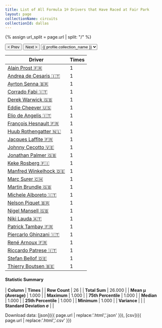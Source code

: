 ```yaml
---
title: List of All Formula 1® Drivers that Have Raced at Fair Park
layout: page
collectionName: circuits
collectionId: dallas
---
```


{% assign url_split = page.url | split: "/" %}
<div id="collection-navigation">
<button onclick="selector.options[selector.selectedIndex-1].value && (window.location = selector.options[selector.selectedIndex-1].value);">&lt; Prev</button>
<button onclick="selector.options[selector.selectedIndex+1].value && (window.location = selector.options[selector.selectedIndex+1].value);">Next &gt;</button>
<select id="selector" onchange="this.options[this.selectedIndex].value && (window.location = this.options[this.selectedIndex].value);">
  {% for collectionId in site.data[page.collectionName].refs %}
    {% if collectionId == page.collectionId %}
      {% assign selected = "selected" %}
    {% else %}
      {% assign selected = "" %}
    {% endif %}
    {% assign profile = site.data[page.collectionName][collectionId].profile %}
    <option value="/f1/{{ page.collectionName }}/{{ collectionId }}/{{ url_split[4] }}" {{ selected }}>{{ profile.collection_name }}</option>
  {% endfor %}
</select>
</div>

| Driver | Times |
|--|--|
| [Alain Prost 🇫🇷](/f1/drivers/prost) | 1 |
| [Andrea de Cesaris 🇮🇹](/f1/drivers/cesaris) | 1 |
| [Ayrton Senna 🇧🇷](/f1/drivers/senna) | 1 |
| [Corrado Fabi 🇮🇹](/f1/drivers/corrado_fabi) | 1 |
| [Derek Warwick 🇬🇧](/f1/drivers/warwick) | 1 |
| [Eddie Cheever 🇺🇸](/f1/drivers/cheever) | 1 |
| [Elio de Angelis 🇮🇹](/f1/drivers/angelis) | 1 |
| [François Hesnault 🇫🇷](/f1/drivers/hesnault) | 1 |
| [Huub Rothengatter 🇳🇱](/f1/drivers/rothengatter) | 1 |
| [Jacques Laffite 🇫🇷](/f1/drivers/laffite) | 1 |
| [Johnny Cecotto 🇻🇪](/f1/drivers/cecotto) | 1 |
| [Jonathan Palmer 🇬🇧](/f1/drivers/palmer) | 1 |
| [Keke Rosberg 🇫🇮](/f1/drivers/keke_rosberg) | 1 |
| [Manfred Winkelhock 🇩🇪](/f1/drivers/manfred_winkelhock) | 1 |
| [Marc Surer 🇨🇭](/f1/drivers/surer) | 1 |
| [Martin Brundle 🇬🇧](/f1/drivers/brundle) | 1 |
| [Michele Alboreto 🇮🇹](/f1/drivers/alboreto) | 1 |
| [Nelson Piquet 🇧🇷](/f1/drivers/piquet) | 1 |
| [Nigel Mansell 🇬🇧](/f1/drivers/mansell) | 1 |
| [Niki Lauda 🇦🇹](/f1/drivers/lauda) | 1 |
| [Patrick Tambay 🇫🇷](/f1/drivers/tambay) | 1 |
| [Piercarlo Ghinzani 🇮🇹](/f1/drivers/ghinzani) | 1 |
| [René Arnoux 🇫🇷](/f1/drivers/arnoux) | 1 |
| [Riccardo Patrese 🇮🇹](/f1/drivers/patrese) | 1 |
| [Stefan Bellof 🇩🇪](/f1/drivers/bellof) | 1 |
| [Thierry Boutsen 🇧🇪](/f1/drivers/boutsen) | 1 |

#### Statistic Summary

| **Column** | **Times** |
| **Row Count** | 26 |
| **Total Sum** | 26.000 |
| **Mean μ (Average)** | 1.000 |
| **Maximum** | 1.000 |
| **75th Percentile** | 1.000 |
| **Median** | 1.000 |
| **25th Percentile** | 1.000 |
| **Minimum** | 1.000 |
| **Variance** |  |
| **Standard Deviation σ** |  |

Download data: [json]({{ page.url | replace:'.html','.json' }}), [csv]({{ page.url | replace:'.html','.csv' }})
